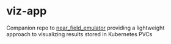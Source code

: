 # viz-app

Companion repo to [near_field_emulator](https://github.com/Kovaleski-Research-Lab/near_field_emulator) providing a lightweight  
approach to visualizing results stored in Kubernetes PVCs
